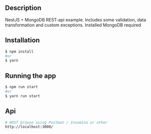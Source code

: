 ## Description

NestJS + MongoDB REST-api example. 
Includes some validation, data transformation and custom exceptions. Installed MongoDB required

## Installation

```bash
$ npm install
#or
$ yarn
```

## Running the app

```bash
$ npm run start
#or
$ yarn run start
```

## Api
```bash
# HOST browse using Postman / Insomina or other
http://localhost:3000/
```

